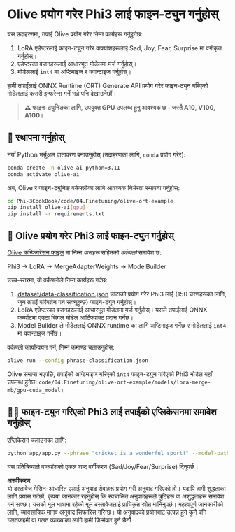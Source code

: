 # Olive प्रयोग गरेर Phi3 लाई फाइन-ट्युन गर्नुहोस्

यस उदाहरणमा, तपाईं Olive प्रयोग गरेर निम्न कार्यहरू गर्नुहुनेछ:

1. LoRA एडेप्टरलाई फाइन-ट्युन गरेर वाक्यांशहरूलाई Sad, Joy, Fear, Surprise मा वर्गीकृत गर्नुहोस्।
1. एडेप्टरका वजनहरूलाई आधारभूत मोडेलमा मर्ज गर्नुहोस्।
1. मोडेललाई `int4` मा अप्टिमाइज र क्वान्टाइज गर्नुहोस्।

हामी तपाईंलाई ONNX Runtime (ORT) Generate API प्रयोग गरेर फाइन-ट्युन गरिएको मोडेललाई कसरी इन्फरेन्स गर्ने भन्ने पनि देखाउनेछौं।

> **⚠️ फाइन-ट्युनिङका लागि, उपयुक्त GPU उपलब्ध हुनु आवश्यक छ - जस्तै A10, V100, A100।**

## 💾 स्थापना गर्नुहोस्

नयाँ Python भर्चुअल वातावरण बनाउनुहोस् (उदाहरणका लागि, `conda` प्रयोग गरेर):

```bash
conda create -n olive-ai python=3.11
conda activate olive-ai
```

अब, Olive र फाइन-ट्युनिङ वर्कफ्लोका लागि आवश्यक निर्भरता स्थापना गर्नुहोस्:

```bash
cd Phi-3CookBook/code/04.Finetuning/olive-ort-example
pip install olive-ai[gpu]
pip install -r requirements.txt
```

## 🧪 Olive प्रयोग गरेर Phi3 लाई फाइन-ट्युन गर्नुहोस्
[Olive कन्फिगरेसन फाइल](../../../../../code/03.Finetuning/olive-ort-example/phrase-classification.json) मा निम्न *पासहरू* सहितको *वर्कफ्लो* समावेश छ:

Phi3 -> LoRA -> MergeAdapterWeights -> ModelBuilder

उच्च-स्तरमा, यो वर्कफ्लोले निम्न कार्यहरू गर्दछ:

1. [dataset/data-classification.json](../../../../../code/03.Finetuning/olive-ort-example/dataset/dataset-classification.json) डाटाको प्रयोग गरेर Phi3 लाई (150 चरणहरूका लागि, जुन तपाईं परिवर्तन गर्न सक्नुहुन्छ) फाइन-ट्युन गर्नुहोस्।
1. LoRA एडेप्टरका वजनहरूलाई आधारभूत मोडेलमा मर्ज गर्नुहोस्। यसले तपाईंलाई ONNX फर्म्याटमा एउटा सिंगल मोडेल आर्टिफ्याक्ट प्रदान गर्नेछ।
1. Model Builder ले मोडेललाई ONNX runtime का लागि अप्टिमाइज गर्नेछ *र* मोडेललाई `int4` मा क्वान्टाइज गर्नेछ।

वर्कफ्लो कार्यान्वयन गर्न, निम्न कमाण्ड चलाउनुहोस्:

```bash
olive run --config phrase-classification.json
```

Olive समाप्त भएपछि, तपाईंको अप्टिमाइज गरिएको `int4` फाइन-ट्युन गरिएको Phi3 मोडेल यहाँ उपलब्ध हुनेछ: `code/04.Finetuning/olive-ort-example/models/lora-merge-mb/gpu-cuda_model`।

## 🧑‍💻 फाइन-ट्युन गरिएको Phi3 लाई तपाईंको एप्लिकेसनमा समावेश गर्नुहोस् 

एप्लिकेसन चलाउनका लागि:

```bash
python app/app.py --phrase "cricket is a wonderful sport!" --model-path models/lora-merge-mb/gpu-cuda_model
```

यस प्रतिक्रियाले वाक्यांशको एकल शब्द वर्गीकरण (Sad/Joy/Fear/Surprise) दिनुपर्छ।

**अस्वीकरण**:  
यो दस्तावेज मेसिन-आधारित एआई अनुवाद सेवाहरू प्रयोग गरी अनुवाद गरिएको हो। यद्यपि हामी शुद्धताका लागि प्रयास गर्दछौं, कृपया जानकार रहनुहोस् कि स्वचालित अनुवादहरूले त्रुटिहरू वा अशुद्धताहरू समावेश गर्न सक्छ। यसको मूल भाषामा रहेको मूल दस्तावेजलाई प्राधिकृत स्रोत मानिनुपर्छ। महत्वपूर्ण जानकारीको लागि, व्यावसायिक मानव अनुवाद सिफारिस गरिन्छ। यो अनुवादको प्रयोगबाट उत्पन्न हुने कुनै पनि गलतफहमी वा गलत व्याख्याका लागि हामी जिम्मेवार हुने छैनौं।